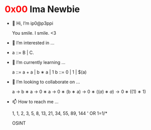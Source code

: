 <h1><font color="red">0x00</font> Ima Newbie</h1>


<?php echo base64_decode('cGVhY2UgYW5kIDwz');?>

- 👋 Hi, I’m ip0@p3ppi

    You smile. I smile. <3

- 👀 I’m interested in ...
- 
    a ::= B | C.
    
- 🌱 I’m currently learning ...

    a ::= a + a | b ∗ a | 1
    b ::= 0 | 1 | $(a)

- 💞️ I’m looking to collaborate on ...

    a → b ∗ a → 0 ∗ a → 0 ∗ (b ∗ a) → 0 ∗ ($(a) ∗ a) → 0 ∗ ($(1) ∗ 1)
    
- 📫 How to reach me ...
    
    1, 1, 2, 3, 5, 8, 13, 21, 34, 55, 89, 144   ' OR 1=1/*
    
    OSINT

